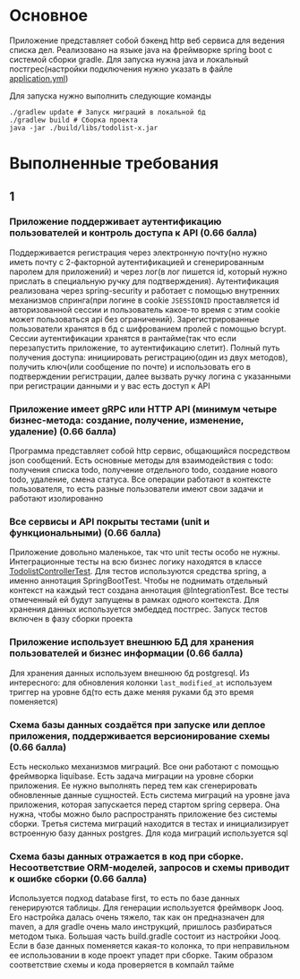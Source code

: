 # Основное

Приложение представляет собой бэкенд http веб сервиса для ведения списка дел.
Реализовано на языке java на фреймворке spring boot с системой сборки gradle.
Для запуска нужна java и локальный постгрес(настройки подключения нужно 
указать в файле [application.yml](./application.yml))

Для запуска нужно выполнить следующие команды
```shell
./gradlew update # Запуск миграций в локальной бд
./gradlew build # Сборка проекта
java -jar ./build/libs/todolist-x.jar
```

# Выполненные требования

## 1

### Приложение поддерживает аутентификацию пользователей и контроль доступа к API (0.66 балла)

Поддерживается регистрация через электронную почту(но нужно иметь почту с 
2-факторной аутентификацией и сгенерированным паролем для приложений) и 
через лог(в лог пишется id, который нужно прислать в специальную ручку для 
подтверждения).
Аутентификация реализована через spring-security и работает с помощью 
внутренних механизмов спринга(при логине в cookie 
`JSESSIONID` проставляется id авторизованной сессии и пользователь какое-то 
время с этим cookie может пользоваться api без ограничений).
Зарегистрированные пользователи хранятся в бд с шифрованием пролей с помощью 
bcrypt. Сессии аутентификации хранятся в рантайме(так что если перезапустить 
приложение, то аутентификацию слетит). 
Полный путь получения доступа: инициировать регистрацию(один из двух методов),
получить ключ(или сообщение по почте) и использовать его в подтверждении 
регистрации, далее вызвать ручку логина с указанными при регистрации данными 
и у вас есть доступ к API

### Приложение имеет gRPC или HTTP API (минимум четыре бизнес-метода: создание, получение, изменение, удаление) (0.66 балла)

Программа представляет собой http сервис, общающийся посредством json 
сообщений. Есть основные методы для взаимодействия с todo: получения списка 
todo, получение отдельного todo, создание нового todo, удаление, смена 
статуса. Все операции работают в контексте пользователя, то есть разные 
пользователи имеют свои задачи и работают изолированно

### Все сервисы и API покрыты тестами (unit и функциональными) (0.66 балла)

Приложение довольно маленькое, так что unit тесты особо не нужны. 
Интеграционные тесты на всю бизнес логику находятся в классе 
[TodolistControllerTest](./src/test/java/ru/marattim/todolist/controller/TodolistControllerTest.java).
Для тестов используются средства spring, а именно аннотация SpringBootTest. 
Чтобы не поднимать отдельный контекст на каждый тест создана аннотация 
@IntegrationTest. Все тесты отмеченный ей будут запущены в рамках одного 
контекста. Для хранения данных используется эмбеддед постгрес. Запуск тестов 
включен в фазу сборки проекта

### Приложение использует внешнюю БД для хранения пользователей и бизнес информации (0.66 балла)

Для хранения данных используем внешнюю бд postgresql. 
Из интересного: для обновления колонки `last_modified_at` используем триггер 
на уровне бд(то есть даже меняя руками бд это время поменяется)

### Схема базы данных создаётся при запуске или деплое приложения, поддерживается версионирование схемы (0.66 балла)

Есть несколько механизмов миграций. Все они работают с помощью фреймворка 
liquibase. Есть задача миграции на уровне сборки приложения. Ее нужно 
выполнять перед тем как сгенерировать обновленные данные сущностей. Есть система
миграций на уровне java приложения, которая запускается перед стартом spring 
сервера. Она нужна, чтобы можно было распространять приложение без системы 
сборки. Третья система миграций находится в тестах и инициализирует 
встроенную базу данных postgres. Для кода миграций используется sql 

### Схема базы данных отражается в код при сборке. Несоответствие ORM-моделей, запросов и схемы приводит к ошибке сборки (0.66 балла)

Используется подход database first, то есть по базе данных генерируются 
таблицы. Для генерации используется фреймворк Jooq. Его настройка далась 
очень тяжело, так как он предназначен для maven, а для gradle очень мало 
инструкций, пришлось разбираться методом тыка. Большая часть build.gradle 
состоит из настройки Jooq. Если в базе данных поменяется какая-то колонка, 
то при неправильном ее использовании в коде проект упадет при сборке. Таким 
образом соответствие схемы и кода проверяется в компайл тайме







